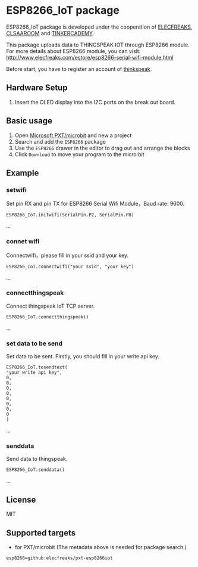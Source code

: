 # ESP8266_IoT package

ESP8266_IoT package is developed under the cooperation of [ELECFREAKS](https://www.elecfreaks.com/), [CLSAAROOM](http://www.classroom.com.hk/) and [TINKERCADEMY](https://tinkercademy.com/).

This package uploads data to THINGSPEAK IOT through ESP8266 module. For more details about ESP8266 module, you can visit: http://www.elecfreaks.com/estore/esp8266-serial-wifi-module.html

Before start, you have to register an account of [thinkspeak](https://thingspeak.com/).

## Hardware Setup

1. Insert the OLED display into the I2C ports on the break out board.

## Basic usage

1. Open [Microsoft PXT/microbit](https://pxt.microbit.org) and new a project
2. Search and add the `ESP8266` package
3. Use the `ESP8266` drawer in the editor to drag out and arrange the blocks
4. Click `Download` to move your program to the micro:bit

## Example

### setwifi
Set pin RX and pin TX for ESP8266 Serial Wifi Module，Baud rate: 9600.
```blocks
ESP8266_IoT.initwifi(SerialPin.P2, SerialPin.P8)
```
...

### connet wifi
Connectwifi，please fill in your ssid and your key.
```blocks
ESP8266_IoT.connectwifi("your ssid", "your key")
```
...

### connectthingspeak
Connect thingspeak IoT TCP server.
```blocks
ESP8266_IoT.connectthingspeak()
```
...

### set data to be send 
Set data to be sent. Firstly, you should fill in your write api key.
```blocks
ESP8266_IoT.tosendtext(
"your write api key",
0,
0,
0,
0,
0,
0,
0,
0
)
``` 
...

### senddata
Send data to thingspeak.
```blocks
ESP8266_IoT.senddata()
```
...

## License

MIT

## Supported targets

* for PXT/microbit
(The metadata above is needed for package search.)

```package
esp8266=github:elecfreaks/pxt-esp8266iot
```




